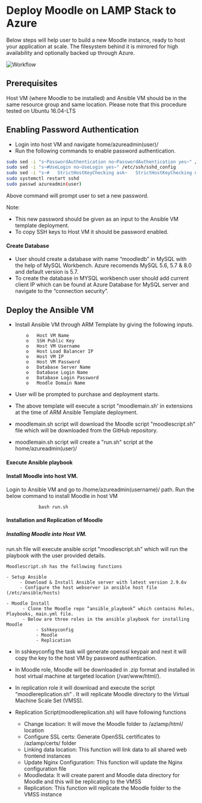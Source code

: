 # Deploy Moodle on LAMP Stack to Azure

Below steps will help user to build a new Moodle instance, ready to host your application at scale.
The filesystem behind it is mirrored for high availability and optionally backed up through Azure.

![Workflow](https://github.com/krishnaitalent/LAMP/blob/Moodle_documentation/images/Ansible-Moodle.png)

## Prerequisites

Host VM (where Moodle to be installed) and Ansible VM should be in the same resource group and same location.
Please note that this procedure tested on Ubuntu 16.04-LTS

## Enabling Password Authentication  
- Login into host VM and navigate home/azureadmin(user)/ 
- Run the following commands to enable password authentication.

```sh
sudo sed -i "s~PasswordAuthentication no~PasswordAuthentication yes~" /etc/ssh/sshd_config
sudo sed -i "s~#UseLogin no~UseLogin yes~" /etc/ssh/sshd_config
sudo sed -i "s~#   StrictHostKeyChecking ask~   StrictHostKeyChecking no~" /etc/ssh/ssh_config
sudo systemctl restart sshd
sudo passwd azureadmin(user)
```

Above command will prompt user to set a new password.

Note: 
- This new password should be given as an input to the Ansible VM template deployment.
- To copy SSH keys to Host VM it should be password enabled.

#### Create Database

- User should create a database with name “moodledb” in MySQL with the help of MySQL Workbench.
     Azure recomends MySQL 5.6, 5.7 & 8.0 and default version is 5.7.
- To create the database in MYSQL workbench user should add current client IP which can be found at Azure Database for MySQL server and navigate to the “connection security”. 

## Deploy the Ansible VM

-	Install Ansible VM through ARM Template by giving the following inputs.

            o	Host VM Name
            o	SSH Public Key
            o	Host VM Username
            o	Host Load Balancer IP
            o	Host VM IP
            o	Host VM Password
            o	Database Server Name
            o	Database Login Name
            o	Database Login Password
            o	Moodle Domain Name

-   User will be prompted to purchase and deployment starts.

-	The above template will execute a script "moodlemain.sh' in extensions at the time of ARM Ansible Template deployment.
-	moodlemain.sh script will download the Moodle script "moodlescript.sh" file which will be downloaded from the GitHub repository.
-	moodlemain.sh script will create a "run.sh" script at the home/azureadmin(user)/ 


#### Execute Ansible playbook

#### Install Moodle into host VM.

Login to Ansible VM and go to /home/azureadmin(username)/ path.
Run the below command to install Moodle in host VM
                
                bash run.sh


#### Installation and Replication of Moodle

##### Installing Moodle into Host VM.

run.sh file will execute ansible script "moodlescript.sh" which will run the playbook with the user provided details.
    
    Moodlescript.sh has the following functions 

    - Setup Ansible
         - Download & Install Ansible server with latest version 2.9.6v
         - Configure the host webserver in ansible host file (/etc/ansible/hosts)

    - Moodle Install
          - Clone the Moodle repo “ansible_playbook” which contains Roles, Playbooks, main.yml file.
          - Below are three roles in the ansible playbook for installing Moodle
               - Sshkeyconfig
               - Moodle
               - Replication

- In sshkeyconfig the task will generate openssl keypair and next it will copy the key to the host VM by password authentication.

- In Moodle role, Moodle will be downloaded in .zip format and installed in host virtual machine at targeted location (/var/www/html/).

- In replication role it will download and execute the script “moodlereplication.sh” . It will replicate Moodle directory to the Virtual Machine Scale Set (VMSS). 

- Replication Script(moodlereplication.sh) will have following functions
    - Change location: It will move the Moodle folder to /azlamp/html/ location
    - Configure SSL certs: Generate OpenSSL certificates to /azlamp/certs/ folder
    - Linking data location:  This function will link data to all shared  web frontend instances
    - Update Nginx Configuration: This function will update the Nginx configuration file
    - Moodledata: It will create parent and Moodle data directory for Moodle and this will be replicating to the VMSS
    - Replication: This function will replicate the Moodle folder to the VMSS instance

